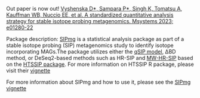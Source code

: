 Out paper is now out! [Vyshenska D*, Sampara P*, Singh K, Tomatsu A, Kauffman WB, Nuccio EE, et al. A standardized quantitative analysis strategy for stable isotope probing metagenomics. Msystems 2023; e01280-22](https://journals.asm.org/doi/10.1128/msystems.01280-22)

Package description:
[SIPmg](https://cran.r-project.org/web/packages/SIPmg/index.html) is a statistical analysis package as part of a stable isotope probing (SIP) metagenomics study to identify isotope incorporating MAGs.The package utilizes either the [qSIP model](https://journals.asm.org/doi/abs/10.1128/AEM.02280-15), ΔBD method, or DeSeq2-based methods such as HR-SIP and [MW-HR-SIP](https://www.frontiersin.org/articles/10.3389/fmicb.2018.00570/full) based on the [HTSSIP package](https://journals.plos.org/plosone/article?id=10.1371/journal.pone.0189616). For more information on HTSSIP R package, please visit their [vignette](https://cran.r-project.org/web/packages/HTSSIP/vignettes/HTSSIP_intro.html)

For more information about SIPmg and how to use it, please see the [SIPmg vignette](https://zielslab.github.io/SIPmg.github.io/)
